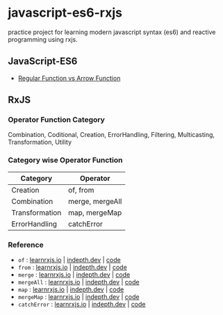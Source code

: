 # javascript-es6-rxjs
practice project for learning modern javascript syntax (es6) and reactive programming using rxjs.

## JavaScript-ES6

- [Regular Function vs Arrow Function](./src/es6-practice/function-and-arrow-function.js)


## RxJS
### Operator Function Category
Combination, Coditional, Creation, ErrorHandling, Filtering, Multicasting, Transformation, Utility

### Category wise Operator Function
| Category           | Operator        |
| -----------        | -----------     |
| Creation           | of, from        |
| Combination        | merge, mergeAll |
| Transformation     | map, mergeMap   |
| ErrorHandling      | catchError      |

### Reference
- `of` : [learnrxjs.io](https://www.learnrxjs.io/learn-rxjs/operators/creation/of) | [indepth.dev](https://indepth.dev/reference/rxjs/operators/of) | [code](./src/rxjs-examples/creation/OF-example.js)
- `from` : [learnrxjs.io](https://www.learnrxjs.io/learn-rxjs/operators/creation/from) | [indepth.dev](https://indepth.dev/reference/rxjs/operators/from) | [code](./src/rxjs-examples/creation/FROM-example.js)
- `merge` : [learnrxjs.io](https://www.learnrxjs.io/learn-rxjs/operators/combination/merge) | [indepth.dev](https://indepth.dev/reference/rxjs/operators/merge) | [code](./src/rxjs-examples/combination/MERGE-example.js)
- `mergeAll` : [learnrxjs.io](https://www.learnrxjs.io/learn-rxjs/operators/combination/mergeall) | [indepth.dev](https://indepth.dev/reference/rxjs/operators/merge-all) | [code](README.md)
- `map` : [learnrxjs.io](https://www.learnrxjs.io/learn-rxjs/operators/transformation/map) | [indepth.dev](https://indepth.dev/reference/rxjs/operators/map) | [code](./src/rxjs-examples/transformation/MAP-example.js)
- `mergeMap` : [learnrxjs.io](https://www.learnrxjs.io/learn-rxjs/operators/transformation/mergemap) | [indepth.dev](https://indepth.dev/reference/rxjs/operators/merge-map) | [code](./src/rxjs-examples/transformation/MERGE_MAP-example.js)
- `catchError` : [learnrxjs.io](https://www.learnrxjs.io/learn-rxjs/operators/error_handling/catch) | [indepth.dev](https://indepth.dev/reference/rxjs/operators/catch-error) | [code](README.md)